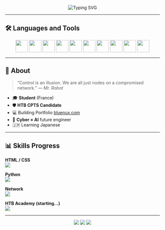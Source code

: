 <!-- Typing animation en haut -->
<p align="center">
  <img src="https://readme-typing-svg.demolab.com?font=Fira+Code&size=20&pause=1000&center=true&vCenter=true&width=440&lines=Ethical+hacker+in+training...;HTB+CPTS+Candidate+%F0%9F%94%91;Cybersecurity+%C3%97+AI+Engineer+%E2%9A%94%EF%B8%8F;Learning+Japanese+%F0%9F%87%AF%F0%9F%87%B5" alt="Typing SVG" />
</p>

---

## 🛠️ Languages and Tools

<p align="center">
  <img src="https://cdn.jsdelivr.net/gh/devicons/devicon/icons/python/python-original.svg" width="40" />
  <img src="https://cdn.jsdelivr.net/gh/devicons/devicon/icons/bash/bash-original.svg" width="40" />
  <img src="https://cdn.jsdelivr.net/gh/devicons/devicon/icons/linux/linux-original.svg" width="40" />
  <img src="https://cdn.jsdelivr.net/gh/devicons/devicon/icons/vscode/vscode-original.svg" width="40" />
  <img src="https://cdn.jsdelivr.net/gh/devicons/devicon/icons/html5/html5-original.svg" width="40" />
  <img src="https://cdn.jsdelivr.net/gh/devicons/devicon/icons/css3/css3-original.svg" width="40" />
  <img src="https://cdn.jsdelivr.net/gh/devicons/devicon/icons/javascript/javascript-original.svg" width="40" />
  <img src="https://cdn.jsdelivr.net/gh/devicons/devicon/icons/github/github-original.svg" width="40" />
  <img src="https://encrypted-tbn0.gstatic.com/images?q=tbn:ANd9GcQhs6oJRGZG2suzcDhW-iLWdYaMwJw3rllNyQ&s" width="40" />
  <img src="https://whatthelogo.com/storage/logos/kali-linux-270621.png" width="40" />
</p>

---

## 🧠 About

> “Control is an illusion. We are all just nodes on a compromised network.” — *Mr. Robot*

- 🎓 **Student** (France)  
- 🛡️ **HTB CPTS Candidate**  
- 💻 Building Portfolio [bluenux.com](https://bluenux.com)  
- 🤖 **Cyber × AI** future engineer  
- 🇯🇵 Learning Japanese  

---

## 📊 Skills Progress

**HTML / CSS**  
![](https://geps.dev/progress/100?successColor=00FF00&warningColor=FFFF00&dangerColor=FF0000)

**Python**  
![](https://geps.dev/progress/80?successColor=00FF00&warningColor=FFFF00&dangerColor=FF0000)

**Network**  
![](https://geps.dev/progress/50?successColor=00FF00&warningColor=FFFF00&dangerColor=FF0000)

**HTB Academy (starting...)**  
![](https://geps.dev/progress/10?successColor=00FF00&warningColor=FFFF00&dangerColor=FF0000)

---

<!-- Contact section clean -->
<p align="center">
  <a href="https://discord.com/users/799730579594674226"><img src="https://img.shields.io/badge/-@bluenux-black?style=for-the-badge&logo=discord&logoColor=red"></a>
  <a href="https://bluenux.com"><img src="https://img.shields.io/badge/-bluenux.com-black?style=for-the-badge&logo=firefoxbrowser&logoColor=orange"></a>
  <a href="https://github.com/bluenuxdev"><img src="https://img.shields.io/badge/-GitHub-black?style=for-the-badge&logo=github"></a>
</p>
